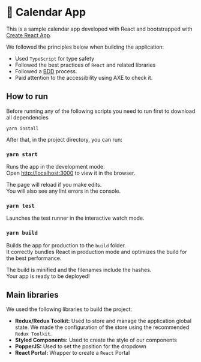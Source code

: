 # 📅 Calendar App

This is a sample calendar app developed with React and bootstrapped with [Create React App](https://github.com/facebook/create-react-app).

We followed the principles below when building the application:

- Used `TypeScript` for type safety
- Followed the best practices of `React` and related libraries
- Followed a [BDD](https://dannorth.net/introducing-bdd/) process.
- Paid attention to the accessibility using AXE to check it.

## How to run

Before running any of the following scripts you need to run first to download all dependencies

`yarn install`

After that, in the project directory, you can run:

### `yarn start`

Runs the app in the development mode.\
Open [http://localhost:3000](http://localhost:3000) to view it in the browser.

The page will reload if you make edits.\
You will also see any lint errors in the console.

### `yarn test`

Launches the test runner in the interactive watch mode.

### `yarn build`

Builds the app for production to the `build` folder.\
It correctly bundles React in production mode and optimizes the build for the best performance.

The build is minified and the filenames include the hashes.\
Your app is ready to be deployed!

## Main libraries

We used the following libraries to build the project:

- **Redux/Redux Toolkit:** Used to store and manage the application global state. We made the configuration of the store using the recommended `Redux Toolkit`.
- **Styled Components:** Used to create the style of our components
- **PopperJS:** Used to set the position for the dropdown
- **React Portal:** Wrapper to create a `React` Portal
